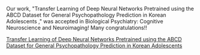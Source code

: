 Our work, "Transfer Learning of Deep Neural Networks Pretrained using the ABCD Dataset for General Psychopathology Prediction in Korean Adolescents
," was accepted in Biological Psychiatry: Cognitive Neuroscience and Neuroimaging! Many congratulations!!

[Transfer Learning of Deep Neural Networks Pretrained using the ABCD Dataset for General Psychopathology Prediction in Korean Adolescents](/publications/articles/2025_04_16_hwang_etal_bpcnni/)
